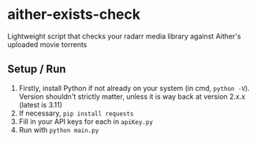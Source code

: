 # aither-exists-check
Lightweight script that checks your radarr media library against Aither's uploaded movie torrents

## Setup / Run
1. Firstly, install Python if not already on your system (in cmd, `python -V`). Version shouldn't strictly matter, unless it is way back at version 2.x.x (latest is 3.11)
2. If necessary, `pip install requests`
3. Fill in your API keys for each in `apiKey.py`
4. Run with `python main.py`

